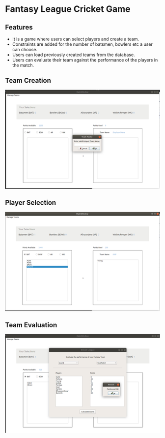 # Fantasy League Cricket Game

## Features

* It is a game where users can select players and create a team.
* Constraints are added for the number of batsmen, bowlers etc a user can choose.
* Users can load previously created teams from the database.
* Users can evaluate their team against the performance of the players in the match.

## Team Creation
![Create Team](images/image1.png)

## Player Selection
![Player Selection](images/image3.png)

## Team Evaluation
![Score Calculation](images/image4.png)
